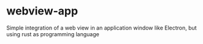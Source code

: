# webview-app
Simple integration of a web view in an application window like Electron, but using rust as programming language
